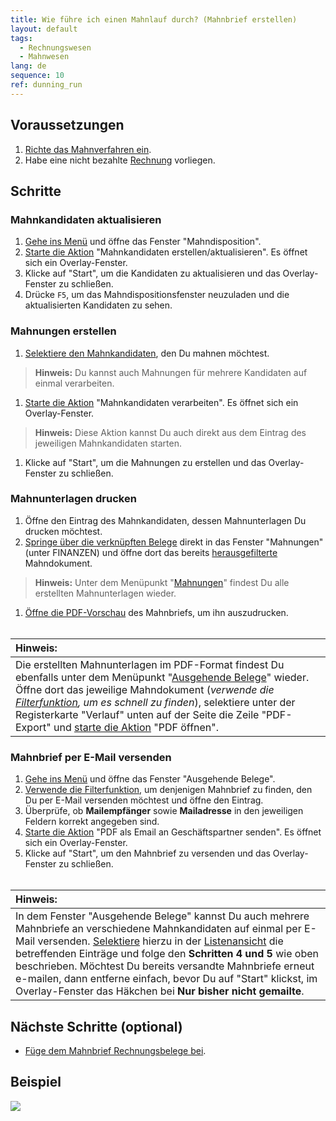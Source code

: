 ```yaml
---
title: Wie führe ich einen Mahnlauf durch? (Mahnbrief erstellen)
layout: default
tags:
  - Rechnungswesen
  - Mahnwesen
lang: de
sequence: 10
ref: dunning_run
---
```


## Voraussetzungen
1. [Richte das Mahnverfahren ein](Einrichtung_Mahnung).
1. Habe eine nicht bezahlte [Rechnung](Zu_Auftrag_Rechnung_erstellen) vorliegen.

## Schritte

### Mahnkandidaten aktualisieren
1. [Gehe ins Menü](Menu) und öffne das Fenster "Mahndisposition".
1. [Starte die Aktion](AktionStarten) "Mahnkandidaten erstellen/aktualisieren". Es öffnet sich ein Overlay-Fenster.
1. Klicke auf "Start", um die Kandidaten zu aktualisieren und das Overlay-Fenster zu schließen.
1. Drücke `F5`, um das Mahndispositionsfenster neuzuladen und die aktualisierten Kandidaten zu sehen.

### Mahnungen erstellen
1. [Selektiere den Mahnkandidaten](AuswahlBelege), den Du mahnen möchtest.
 >**Hinweis:** Du kannst auch Mahnungen für mehrere Kandidaten auf einmal verarbeiten.

1. [Starte die Aktion](AktionStarten) "Mahnkandidaten verarbeiten". Es öffnet sich ein Overlay-Fenster.
 >**Hinweis:** Diese Aktion kannst Du auch direkt aus dem Eintrag des jeweiligen Mahnkandidaten starten.

1. Klicke auf "Start", um die Mahnungen zu erstellen und das Overlay-Fenster zu schließen.

### Mahnunterlagen drucken
1. Öffne den Eintrag des Mahnkandidaten, dessen Mahnunterlagen Du drucken möchtest.
1. [Springe über die verknüpften Belege](SpringezuBelegen) direkt in das Fenster "Mahnungen" (unter FINANZEN) und öffne dort das bereits [herausgefilterte](Filterfunktion) Mahndokument.
 >**Hinweis:** Unter dem Menüpunkt "[Mahnungen](Menu)" findest Du alle erstellten Mahnunterlagen wieder.

1. [Öffne die PDF-Vorschau](PDFVorschau) des Mahnbriefs, um ihn auszudrucken.
<br><br>

| **Hinweis:** |
| :- |
| Die erstellten Mahnunterlagen im PDF-Format findest Du ebenfalls unter dem Menüpunkt "[Ausgehende Belege](Menu)" wieder. Öffne dort das jeweilige Mahndokument (*verwende die [Filterfunktion](Filterfunktion), um es schnell zu finden*), selektiere unter der Registerkarte "Verlauf" unten auf der Seite die Zeile "PDF-Export" und [starte die Aktion](AktionStarten) "PDF öffnen". |

### Mahnbrief per E-Mail versenden
1. [Gehe ins Menü](Menu) und öffne das Fenster "Ausgehende Belege".
1. [Verwende die Filterfunktion](Filterfunktion), um denjenigen Mahnbrief zu finden, den Du per E-Mail versenden möchtest und öffne den Eintrag.
1. Überprüfe, ob **Mailempfänger** sowie **Mailadresse** in den jeweiligen Feldern korrekt angegeben sind.
1. [Starte die Aktion](AktionStarten) "PDF als Email an Geschäftspartner senden". Es öffnet sich ein Overlay-Fenster.
1. Klicke auf "Start", um den Mahnbrief zu versenden und das Overlay-Fenster zu schließen.
<br><br>

| **Hinweis:** |
| :- |
| In dem Fenster "Ausgehende Belege" kannst Du auch mehrere Mahnbriefe an verschiedene Mahnkandidaten auf einmal per E-Mail versenden. [Selektiere](AuswahlBelege) hierzu in der [Listenansicht](Ansichten) die betreffenden Einträge und folge den **Schritten 4 und 5** wie oben beschrieben. Möchtest Du bereits versandte Mahnbriefe erneut e-mailen, dann entferne einfach, bevor Du auf "Start" klickst, im Overlay-Fenster das Häkchen bei **Nur bisher nicht gemailte**. |

## Nächste Schritte (optional)
- [Füge dem Mahnbrief Rechnungsbelege bei](Mahnbrief_mit_Rechnung).

## Beispiel
![](assets/Mahnlauf.gif)
